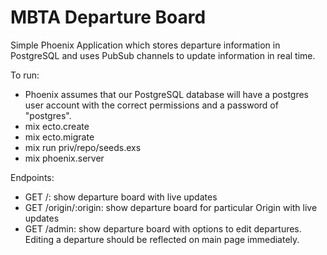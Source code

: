 # MBTA Departure Board

Simple Phoenix Application which stores departure information in PostgreSQL and uses PubSub channels to update information in real time.

To run:
  * Phoenix assumes that our PostgreSQL database will have a postgres user account with the correct permissions and a password of "postgres".
  * mix ecto.create
  * mix ecto.migrate
  * mix run priv/repo/seeds.exs
  * mix phoenix.server

Endpoints:
  * GET /: show departure board with live updates
  * GET /origin/:origin: show departure board for particular Origin with live updates
  * GET /admin: show departure board with options to edit departures. Editing a departure should be reflected on main page immediately.



